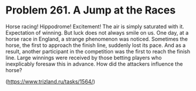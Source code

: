 # Problem 261. A Jump at the Races

Horse racing! Hippodrome! Excitement! The air is simply saturated with it. Expectation of winning. But luck does not always smile on us. One day, at a horse race in England, a strange phenomenon was noticed. Sometimes the horse, the first to approach the finish line, suddenly lost its pace. And as a result, another participant in the competition was the first to reach the finish line. Large winnings were received by those betting players who inexplicably foresaw this in advance. How did the attackers influence the horse?

(https://www.trizland.ru/tasks/1564/)
